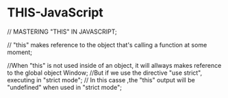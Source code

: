 # THIS-JavaScript

// MASTERING "THIS" IN JAVASCRIPT;

// "this" makes reference to the object that's calling a function at some moment;

//When "this" is not used inside of an object, it will allways makes reference to the global object Window;
//But if we use the directive "use strict", executing in "strict mode";
// In this casse ,the "this" output will be "undefined" when used in "strict mode";
